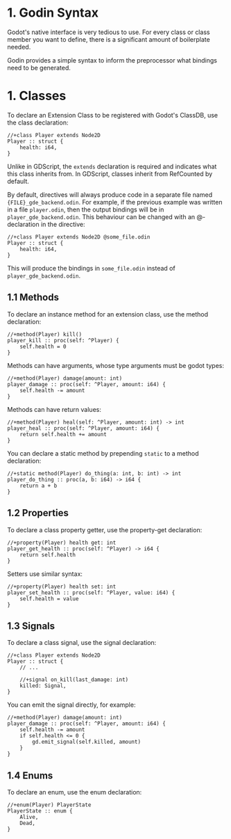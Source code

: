 # 1. Godin Syntax

Godot's native interface is very tedious to use. For every class or class member
you want to define, there is a significant amount of boilerplate needed.

Godin provides a simple syntax to inform the preprocessor what bindings need to
be generated.

# 1. Classes

To declare an Extension Class to be registered with Godot's ClassDB, use the class
declaration:

    //+class Player extends Node2D
    Player :: struct {
        health: i64,
    }

Unlike in GDScript, the `extends` declaration is required and indicates what this
class inherits from. In GDScript, classes inherit from RefCounted by default.

By default, directives will always produce code in a separate file named `{FILE}_gde_backend.odin`.
For example, if the previous example was written in a file `player.odin`, then
the output bindings will be in `player_gde_backend.odin`. This behaviour can be
changed with an @-declaration in the directive:

    //+class Player extends Node2D @some_file.odin
    Player :: struct {
        health: i64,
    }

This will produce the bindings in `some_file.odin` instead of `player_gde_backend.odin`.

## 1.1 Methods

To declare an instance method for an extension class, use the method declaration:

    //+method(Player) kill()
    player_kill :: proc(self: ^Player) {
        self.health = 0
    }

Methods can have arguments, whose type arguments must be godot types:

    //+method(Player) damage(amount: int)
    player_damage :: proc(self: ^Player, amount: i64) {
        self.health -= amount
    }

Methods can have return values:

    //+method(Player) heal(self: ^Player, amount: int) -> int
    player_heal :: proc(self: ^Player, amount: i64) {
        return self.health += amount
    }

You can declare a static method by prepending `static` to a method declaration:

    //+static method(Player) do_thing(a: int, b: int) -> int
    player_do_thing :: proc(a, b: i64) -> i64 {
        return a + b
    }

## 1.2 Properties

To declare a class property getter, use the property-get declaration:

    //+property(Player) health get: int
    player_get_health :: proc(self: ^Player) -> i64 {
        return self.health
    }

Setters use similar syntax:

    //+property(Player) health set: int
    player_set_health :: proc(self: ^Player, value: i64) {
        self.health = value
    }

## 1.3 Signals

To declare a class signal, use the signal declaration:

    //+class Player extends Node2D
    Player :: struct {
        // ...

        //+signal on_kill(last_damage: int)
        killed: Signal,
    }

You can emit the signal directly, for example:

    //+method(Player) damage(amount: int)
    player_damage :: proc(self: ^Player, amount: i64) {
        self.health -= amount
        if self.health <= 0 {
            gd.emit_signal(self.killed, amount)
        }
    }

## 1.4 Enums

To declare an enum, use the enum declaration:

    //+enum(Player) PlayerState
    PlayerState :: enum {
        Alive,
        Dead,
    }
